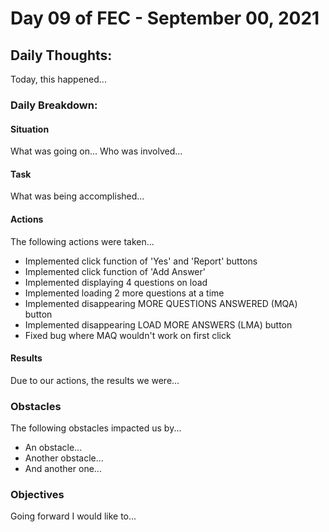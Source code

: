 # Day 09 of FEC - September 00, 2021

## Daily Thoughts:

Today, this happened...

### Daily Breakdown:

#### Situation

What was going on...
Who was involved...

#### Task

What was being accomplished...

#### Actions

The following actions were taken...

- Implemented click function of 'Yes' and 'Report' buttons
- Implemented click function of 'Add Answer'
- Implemented displaying 4 questions on load
- Implemented loading 2 more questions at a time
- Implemented disappearing MORE QUESTIONS ANSWERED (MQA) button
- Implemented disappearing LOAD MORE ANSWERS (LMA) button
- Fixed bug where MAQ wouldn't work on first click

#### Results

Due to our actions, the results we were...

### Obstacles

The following obstacles impacted us by...

- An obstacle...
- Another obstacle...
- And another one...

### Objectives

Going forward I would like to...
